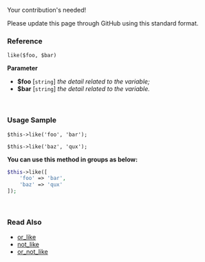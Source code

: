 Your contribution's needed!

Please update this page through GitHub using this standard format.

### Reference
`like($foo, $bar)`

**Parameter**
* **$foo** [`string`] *the detail related to the variable;*
* **$bar** [`string`] *the detail related to the variable.*

&nbsp;

### Usage Sample
`$this->like('foo', 'bar');`

`$this->like('baz', 'qux');`

**You can use this method in groups as below:**
```php
$this->like([
    'foo' => 'bar',
    'baz' => 'qux'
]);
```

&nbsp;

### Read Also
* [or_like](./or_like)
* [not_like](./not_like)
* [or_not_like](./or_not_like)
